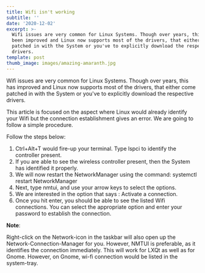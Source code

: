 ```yaml
---
title: Wifi isn't working
subtitle: ''
date: '2020-12-02'
excerpt: >-
  Wifi issues are very common for Linux Systems. Though over years, this has
  been improved and Linux now supports most of the drivers, that either comes
  patched in with the System or you've to explicitly download the respective
  drivers.
template: post
thumb_image: images/amazing-amaranth.jpg
---
```

Wifi issues are very common for Linux Systems. Though over years, this has improved and Linux now supports most of the drivers, that either come patched in with the System or you've to explicitly download the respective drivers.

This article is focused on the aspect where Linux would already identify your Wifi but the connection establishment gives an error. We are going to follow a simple procedure.

Follow the steps below:

1.  Ctrl+Alt+T would fire-up your terminal. Type lspci to identify the controller present.
2.  If you are able to see the wireless controller present, then the System has identified it properly.
3.  We will now restart the NetworkManager using the command: systemctl restart NetworkManager
4.  Next, type nmtui, and use your arrow keys to select the options.
5.  We are interested in the option that says : Activate a connection.
6.  Once you hit enter, you should be able to see the listed Wifi connections. You can select the appropriate option and enter your password to establish the connection.

**Note**:

Right-click on the Network-icon in the taskbar will also open up the Network-Connection-Manager for you. However, NMTUI is preferable, as it identifies the connection immediately. This will work for LXQt as well as for Gnome. However, on Gnome, wi-fi connection would be listed in the system-tray.

